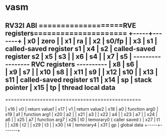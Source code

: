 # vasm

RV32I   ABI 
===================RVE registers=====================
+-----+-------+
| x0  | zero  | 
| x1  | ra    |
| x2  | s0/fp |
| x3  | s1    | called-saved register s1
| x4  | s2    | called-saved register s2
| x5  | s3    |
| x6  | s4    |
| x7  | s5    |
----------------- RVC registers ----------
| x8  | s6    |  
| x9  | s7    |
| x10 | s8    |
| x11 | s9    |
| x12 | s10   |
| x13 | s11   | called-saved register s11
| x14 | sp    | stack pointer
| x15 | tp    | thread local data
-----------------------------------------
===============================================

| x16 | v0    | return value1
| x17 | v1    | return value2
| x18 | a0    | function arg0
| x19 | a1    | function arg1
| x20 | a2    |
| x21 | a3    |
| x22 | a4    |
| x23 | a7    |
| x24 | a6    |
| x25 | a7    | function arg7
| x26 | t0    | temorary0 ( caller saved )
| x27 | t1    | 
| x28 | t2    |
| x29 | t3    |
| x30 | t4    | temorary4
| x31 | gp    | global data
+-----+-------+
